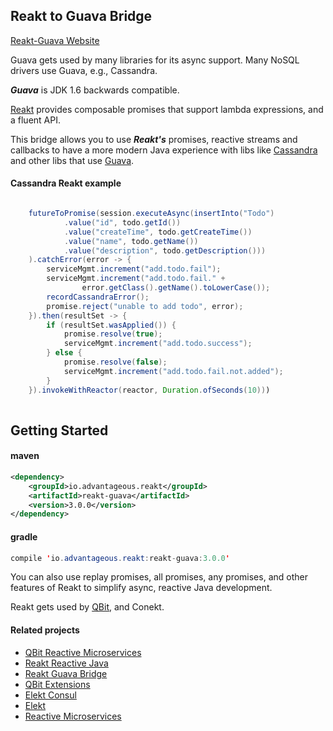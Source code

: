 ## Reakt to Guava Bridge

[Reakt-Guava Website](http://advantageous.github.io/reakt-guava/)

Guava gets used by many libraries for its async support.
Many NoSQL drivers use Guava, e.g., Cassandra. 

***Guava*** is JDK 1.6 backwards compatible. 

[Reakt](http://advantageous.github.io/reakt/) provides composable 
promises that support lambda expressions, and a fluent API.

This bridge allows you to use ***Reakt's*** promises, reactive streams
and callbacks to have a more modern Java experience with libs like
[Cassandra](http://www.datastax.com/dev/blog/java-driver-async-queries) 
and other libs that use [Guava](https://github.com/google/guava).



#### Cassandra Reakt example

```java

    futureToPromise(session.executeAsync(insertInto("Todo")
            .value("id", todo.getId())
            .value("createTime", todo.getCreateTime())
            .value("name", todo.getName())
            .value("description", todo.getDescription()))
    ).catchError(error -> {
        serviceMgmt.increment("add.todo.fail");
        serviceMgmt.increment("add.todo.fail." +
                error.getClass().getName().toLowerCase());
        recordCassandraError();
        promise.reject("unable to add todo", error);
    }).then(resultSet -> {
        if (resultSet.wasApplied()) {
            promise.resolve(true);
            serviceMgmt.increment("add.todo.success");
        } else {
            promise.resolve(false);
            serviceMgmt.increment("add.todo.fail.not.added");
        }
    }).invokeWithReactor(reactor, Duration.ofSeconds(10)))
     
```

## Getting Started
#### maven
```xml
<dependency>
    <groupId>io.advantageous.reakt</groupId>
    <artifactId>reakt-guava</artifactId>
    <version>3.0.0</version>
</dependency>
```

#### gradle
```java
compile 'io.advantageous.reakt:reakt-guava:3.0.0'
```

You can also use replay promises, all promises, any promises, and other
features of Reakt to simplify async, reactive Java development.

Reakt gets used by [QBit](http://advantageous.github.io/qbit/), and Conekt.

#### Related projects
* [QBit Reactive Microservices](http://advantageous.github.io/qbit/)
* [Reakt Reactive Java](http://advantageous.github.io/reakt)
* [Reakt Guava Bridge](http://advantageous.github.io/reakt-guava/)
* [QBit Extensions](https://github.com/advantageous/qbit-extensions)
* [Elekt Consul](http://advantageous.github.io/elekt-consul/)
* [Elekt](http://advantageous.github.io/elekt/)
* [Reactive Microservices](http://www.mammatustech.com/reactive-microservices)
